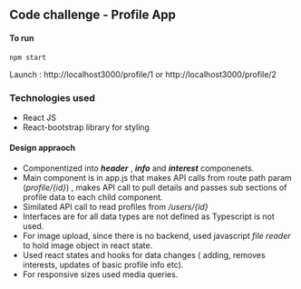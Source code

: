##  Code challenge - Profile App
#### To run
`npm start`

Launch : http://localhost3000/profile/1 or http://localhost3000/profile/2

### Technologies used
- React JS
- React-bootstrap library for styling

#### Design appraoch
- Componentized into ***header*** , ***info*** and ***interest*** componenets.
- Main component is in app.js that makes API calls from route path param (*profile/{id}*) , makes API call to pull details and passes sub sections of profile data to each child component. 
- Similated API call to read profiles from */users/{id}* 
- Interfaces are for all data types are not defined as Typescript is not used.
- For image upload, since there is no backend, used javascript *file reader* to hold image object in react state.
- Used react states and hooks for data changes ( adding, removes interests, updates of basic profile info etc).
- For responsive sizes used media queries.
